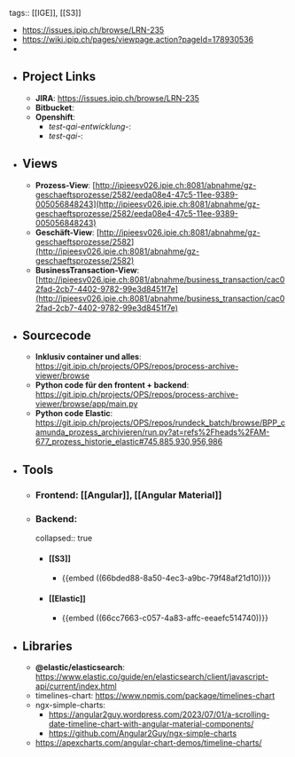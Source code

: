 tags:: [[IGE]], [[S3]]

- https://issues.ipip.ch/browse/LRN-235
- https://wiki.ipip.ch/pages/viewpage.action?pageId=178930536
-
- ## Project Links
	- **JIRA**: https://issues.ipip.ch/browse/LRN-235
	- **Bitbucket**:
	- **Openshift**:
		- *test-qai-entwicklung-*:
		- *test-qai-*:
- ## Views
	- **Prozess-View**: [http://ipieesv026.ipie.ch:8081/abnahme/gz-geschaeftsprozesse/2582/eeda08e4-47c5-11ee-9389-005056848243](http://ipieesv026.ipie.ch:8081/abnahme/gz-geschaeftsprozesse/2582/eeda08e4-47c5-11ee-9389-005056848243)
	- **Geschäft-View**: [http://ipieesv026.ipie.ch:8081/abnahme/gz-geschaeftsprozesse/2582](http://ipieesv026.ipie.ch:8081/abnahme/gz-geschaeftsprozesse/2582)
	- **BusinessTransaction-View**: [http://ipieesv026.ipie.ch:8081/abnahme/business_transaction/cac02fad-2cb7-4402-9782-99e3d8451f7e](http://ipieesv026.ipie.ch:8081/abnahme/business_transaction/cac02fad-2cb7-4402-9782-99e3d8451f7e)
- ## Sourcecode
	- **Inklusiv container und alles**: https://git.ipip.ch/projects/OPS/repos/process-archive-viewer/browse
	- **Python code für den frontent + backend**: https://git.ipip.ch/projects/OPS/repos/process-archive-viewer/browse/app/main.py
	- **Python code Elastic**: https://git.ipip.ch/projects/OPS/repos/rundeck_batch/browse/BPP_camunda_prozess_archivieren/run.py?at=refs%2Fheads%2FAM-677_prozess_historie_elastic#745,885,930,956,986
- ## Tools
	- ### Frontend: [[Angular]], [[Angular Material]]
	- ### Backend:
	  collapsed:: true
		- #### [[S3]]
			- {{embed ((66bded88-8a50-4ec3-a9bc-79f48af21d10))}}
		- #### [[Elastic]]
			- {{embed ((66cc7663-c057-4a83-affc-eeaefc514740))}}
- ## Libraries
	- **@elastic/elasticsearch**: https://www.elastic.co/guide/en/elasticsearch/client/javascript-api/current/index.html
	- timelines-chart: https://www.npmjs.com/package/timelines-chart
	- ngx-simple-charts:
		- https://angular2guy.wordpress.com/2023/07/01/a-scrolling-date-timeline-chart-with-angular-material-components/
		- https://github.com/Angular2Guy/ngx-simple-charts
	- https://apexcharts.com/angular-chart-demos/timeline-charts/